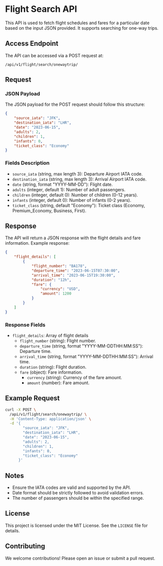 # Flight Search API

This API is used to fetch flight schedules and fares for a particular date based on the input JSON provided. It supports searching for one-way trips.

## Access Endpoint

The API can be accessed via a POST request at:

`/api/v1/flight/search/onewaytrip/`

## Request

### JSON Payload

The JSON payload for the POST request should follow this structure:

```json
{
    "source_iata": "JFK",
    "destination_iata": "LHR",
    "date": "2023-06-15",
    "adults": 2,
    "children": 1,
    "infants": 0,
    "ticket_class": "Economy"
}
```

### Fields Description

- `source_iata` (string, max length 3): Departure Airport IATA code.
- `destination_iata` (string, max length 3): Arrival Airport IATA code.
- `date` (string, format "YYYY-MM-DD"): Flight date.
- `adults` (integer, default 1): Number of adult passengers.
- `children` (integer, default 0): Number of children (0-12 years).
- `infants` (integer, default 0): Number of infants (0-2 years).
- `ticket_class` (string, default "Economy"): Ticket class (Economy, Premium_Economy, Business, First).

## Response

The API will return a JSON response with the flight details and fare information. Example response:

```json
{
    "flight_details": [
        {
            "flight_number": "BA178",
            "departure_time": "2023-06-15T07:30:00",
            "arrival_time": "2023-06-15T19:30:00",
            "duration": "12h",
            "fare": {
                "currency": "USD",
                "amount": 1200
            }
        }
    ]
}
```

### Response Fields

- `flight_details`: Array of flight details
  - `flight_number` (string): Flight number.
  - `departure_time` (string, format "YYYY-MM-DDTHH:MM:SS"): Departure time.
  - `arrival_time` (string, format "YYYY-MM-DDTHH:MM:SS"): Arrival time.
  - `duration` (string): Flight duration.
  - `fare` (object): Fare information.
    - `currency` (string): Currency of the fare amount.
    - `amount` (number): Fare amount.

## Example Request

```bash
curl -X POST \
  /api/v1/flight/search/onewaytrip/ \
  -H 'Content-Type: application/json' \
  -d '{
        "source_iata": "JFK",
        "destination_iata": "LHR",
        "date": "2023-06-15",
        "adults": 2,
        "children": 1,
        "infants": 0,
        "ticket_class": "Economy"
      }'
```

## Notes

- Ensure the IATA codes are valid and supported by the API.
- Date format should be strictly followed to avoid validation errors.
- The number of passengers should be within the specified range.

## License

This project is licensed under the MIT License. See the `LICENSE` file for details.

## Contributing

We welcome contributions! Please open an issue or submit a pull request.
